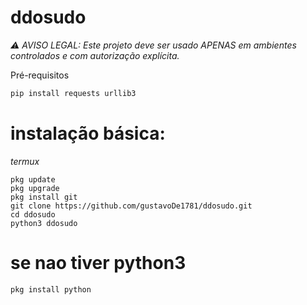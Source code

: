 # ddosudo

_⚠️ AVISO LEGAL: Este projeto deve ser usado APENAS em ambientes controlados e com autorização explícita._

Pré-requisitos

```bash
pip install requests urllib3
```

# instalação básica:
_termux_
```
pkg update
pkg upgrade
pkg install git
git clone https://github.com/gustavoDe1781/ddosudo.git
cd ddosudo
python3 ddosudo
```
# se nao tiver python3
```
pkg install python
```
